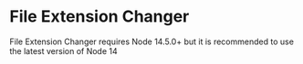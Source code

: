 # File Extension Changer
File Extension Changer requires Node 14.5.0+ but it is recommended to use the latest version of Node 14

